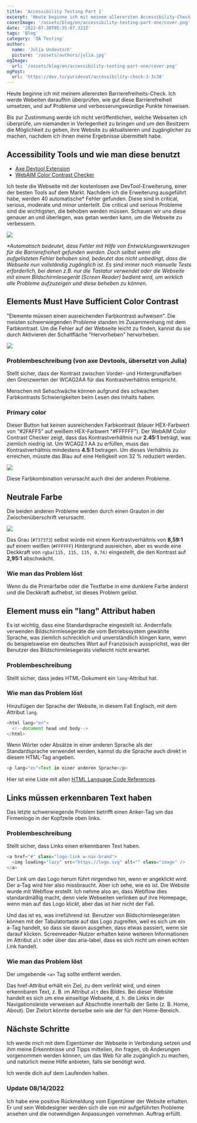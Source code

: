 ```yaml
---
title: 'Accessibility Testing Part 1'
excerpt: 'Heute beginne ich mit meinem allerersten Accessibility-Check. Ich werde Webseiten daraufhin überprüfen, wie gut sie Barrierefreiheit umsetzen, und auf Probleme und verbesserungswürdige Punkte hinweisen ...'
coverImage: '/assets/blog/en/accessibility-testing-part-one/cover.png'
date: '2022-07-30T05:35:07.322Z'
tags: 'Blog'
category: 'QA Testing'
author:
  name: 'Julia Undeutsch'
  picture: '/assets/authors/julia.jpg'
ogImage:
  url: '/assets/blog/en/accessibility-testing-part-one/cover.png'
ogPost:
  url: 'https://dev.to/yuridevat/accessibility-check-1-3c38'
---
```


Heute beginne ich mit meinem allerersten Barrierefreiheits-Check. Ich werde Webeiten daraufhin überprüfen, wie gut diese Barrierefreiheit umsetzen, und auf Probleme und verbesserungswürdige Punkte hinweisen.

Bis zur Zustimmung werde ich nicht veröffentlichen, welche Webseiten ich überprüfe, um niemanden in Verlegenheit zu bringen und um den Besitzern die Möglichkeit zu geben, ihre Website zu aktualisieren und zugänglicher zu machen, nachdem ich ihnen meine Ergebnisse übermittelt habe.

## Accessibility Tools und wie man diese benutzt

- [Axe Devtool Extension](https://www.deque.com/axe/browser-extensions/)
- [WebAIM Color Contrast Checker](https://webaim.org/resources/contrastchecker/)

Ich teste die Webseite mit der kostenlosen axe DevTool-Erweiterung, einer der besten Tools auf dem Markt.
Nachdem ich die Erweiterung ausgeführt habe, werden 40 automatische\* Fehler gefunden.
Diese sind in critical, serious, moderate und minor unterteilt. Die critical und serious Probleme sind die wichtigsten, die behoben werden müssen. Schauen wir uns diese genauer an und überlegen, was getan werden kann, um die Webseite zu verbessern.

![](/assets/blog/accessibility-testing-one/image-1.png)

_\*Automatisch bedeutet, dass Fehler mit Hilfe von Entwicklungswerkzeugen für die Barrierefreiheit gefunden werden. Doch selbst wenn alle aufgelisteten Fehler behoben sind, bedeutet das nicht unbedingt, dass die Webseite nun vollständig zugänglich ist. Es sind immer noch manuelle Tests erforderlich, bei denen z.B. nur die Tastatur verwendet oder die Webseite mit einem Bildschirmlesegerät (Screen Reader) bedient wird, um wirklich alle Probleme aufzuzeigen und diese beheben zu können._

## Elements Must Have Sufficient Color Contrast

"Elemente müssen einen ausreichenden Farbkontrast aufweisen". Die meisten schwerwiegenden Probleme standen im Zusammenhang mit dem Farbkontrast. Um die Fehler auf der Webseite leicht zu finden, kannst du sie durch Aktivieren der Schaltfläche "Hervorheben" hervorheben.

![](/assets/blog/en/accessibility-testing-one/image-2.png)

### Problembeschreibung (von axe Devtools, übersetzt von Julia)

Stellt sicher, dass der Kontrast zwischen Vorder- und Hintergrundfarben den Grenzwerten der WCAG2AA für das Kontrastverhältnis entspricht.

Menschen mit Sehschwäche können aufgrund des schwachen Farbkontrasts Schwierigkeiten beim Lesen des Inhalts haben.

### Primary color

Dieser Button hat keinen ausreichenden Farbkontrast (blauer HEX-Farbwert von "#2FAFF5" auf weißem HEX-Farbwert "#FFFFFF"). Der WebAIM Color Contrast Checker zeigt, dass das Kontrastverhältnis nur **2.45:1** beträgt, was ziemlich niedrig ist. Um WCAG2.1 AA zu erfüllen, muss das Kontrastverhältnis mindestens **4.5:1** betragen. Um dieses Verhältnis zu erreichen, müsste das Blau auf eine Helligkeit von 32 % reduziert werden.

![](/assets/blog/en/accessibility-testing-one/image-3.png)

Diese Farbkombination verursacht auch drei der anderen Probleme.

## Neutrale Farbe

Die beiden anderen Probleme werden durch einen Grauton in der Zwischenüberschrift verursacht.

![](/assets/blog/en/accessibility-testing-one/image-4.png)

Das Grau (`#737373`) selbst würde mit einem Kontrastverhältnis von **8,59:1** auf einem weißen (`#FFFFFF`) Hintergrund ausreichen, aber es wurde eine Deckkraft von `rgba(115, 115, 115, 0,74)` eingestellt, die den Kontrast auf **2,95:1** abschwächt.

### Wie man das Problem löst

Wenn du die Primärfarbe oder die Textfarbe in eine dunklere Farbe änderst und die Deckkraft aufhebst, ist dieses Problem gelöst.

## Element muss ein "lang" Attribut haben

Es ist wichtig, dass eine Standardsprache eingestellt ist. Andernfalls verwenden Bildschirmlesegeräte die vom Betriebssystem gewählte Sprache, was ziemlich schrecklich und unverständlich klingen kann, wenn du beispielsweise ein deutsches Wort auf Französisch aussprichst, was der Benutzer des Bildschirmlesegeräts vielleicht nicht erwartet.

### Problembeschreibung

Stellt sicher, dass jedes HTML-Dokument ein `lang`-Attribut hat.

### Wie man das Problem löst

Hinzufügen der Sprache der Website, in diesem Fall Englisch, mit dem Attribut `lang`.

```javascript
<html lang="en">
  <!--document head und body-->
</html>
```

Wenn Wörter oder Absätze in einer anderen Sprache als der Standardsprache verwendet werden, kannst du die Sprache auch direkt in diesem HTML-Tag angeben.

```javascript
<p lang="es">Text in einer anderen Sprache</p>
```

Hier ist eine Liste mit allen [HTML Language Code References](https://www.w3schools.com/tags/ref_language_codes.asp).

## Links müssen erkennbaren Text haben

Das letzte schwerwiegende Problem betrifft einen Anker-Tag um das Firmenlogo in der Kopfzeile oben links.

### Problembeschreibung

Stellt sicher, dass Links einen erkennbaren Text haben.

```javascript
<a href="#" class="logo-link w-nav-brand">
  <img loading="lazy" src="https://logo.svg" alt="" class="image" />
</a>
```

Der Link um das Logo herum führt nirgendwo hin, wenn er angeklickt wird. Der a-Tag wird hier also missbraucht. Aber ich sehe, wie es ist. Die Website wurde mit Webflow erstellt. Ich nehme also an, dass Webflow dies standardmäßig macht, denn viele Webseiten verlinken auf ihre Homepage, wenn man auf das Logo klickt, aber das ist hier nicht der Fall.

Und das ist es, was irreführend ist. Benutzer von Bildschirmlesegeräten können mit der Tabulatortaste auf das Logo zugreifen, weil es sich um ein a-Tag handelt, so dass sie davon ausgehen, dass etwas passiert, wenn sie darauf klicken. Screenreader-Nutzer erhalten keine weiteren Informationen im Attribut `alt` oder über das aria-label, dass es sich nicht um einen echten Link handelt.

### Wie man das Problem löst

Der umgebende `<a>` Tag sollte entfernt werden.

Das href-Attribut erhält ein Ziel, zu dem verlinkt wird, und einen erkennbaren Text, z. B. im Attribut `alt` des Bildes. Bei dieser Website handelt es sich um eine einseitige Webseite, d. h. die Links in der Navigationsleiste verweisen auf Abschnitte innerhalb der Seite (z. B. Home, About). Der Zielort könnte derselbe sein wie der für den Home-Bereich.

## Nächste Schritte

Ich werde mich mit dem Eigentümer der Webseite in Verbindung setzen und ihm meine Erkenntnisse und Tipps mitteilen, ihn fragen, ob Änderungen vorgenommen werden können, um das Web für alle zugänglich zu machen, und natürlich meine Hilfe anbieten, falls sie benötigt wird.

Ich werde dich auf dem Laufenden halten.

### Update 08/14/2022

Ich habe eine positive Rückmeldung vom Eigentümer der Website erhalten. Er und sein Webdesigner werden sich die von mir aufgeführten Probleme ansehen und die notwendigen Anpassungen vornehmen. Auftrag erfüllt.
